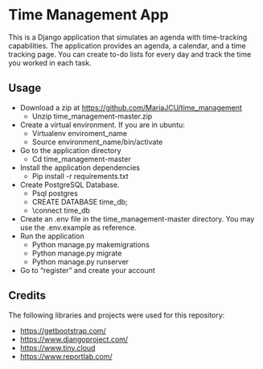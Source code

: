 # Time Management App

This is a Django application that simulates an agenda with time-tracking capabilities. The application provides an agenda, a calendar, and a time tracking page. You can create to-do lists for every day and track the time you worked in each task.

## Usage
* Download a zip at https://github.com/MariaJCU/time_management
  * Unzip time_management-master.zip
* Create a virtual environment. If you are in ubuntu:
  * Virtualenv enviroment_name
  * Source environment_name/bin/activate
* Go to the application directory
  * Cd time_management-master
* Install the application dependencies
  * Pip install -r requirements.txt
* Create PostgreSQL Database.
  * Psql postgres
  * CREATE DATABASE time_db;
  * \connect time_db
* Create an .env file in the time_management-master directory. You may use the .env.example as reference.
* Run the application
  * Python manage.py makemigrations
  * Python manage.py migrate
  * Python manage.py runserver
* Go to “register” and create your account

## Credits
The following libraries and projects were used for this repository:
* https://getbootstrap.com/
* https://www.djangoproject.com/
* https://www.tiny.cloud
* https://www.reportlab.com/

